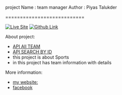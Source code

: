 project Name : team manager 
Author : Piyas Talukder

===========================

[![Live Site](https://github.com/humhub/humhub/workflows/PHP%20Codeception%20Tests/badge.svg)](https://lucid-bohr-f7f209.netlify.app/)
[![Github Link](https://img.shields.io/badge/Powered_by-Yii_Framework-green.svg?style=flat)](https://github.com/Porgramming-Hero-web-course/react-router-piyas1234)
 

About project:

- [API All TEAM](https://www.thesportsdb.com/api/v1/json/1/search_all_teams.php?l=English%20Premier%20League)
- [API SEARCH BY ID](https://www.thesportsdb.com/api/v1/json/1/lookupteam.php?id=133604)
- this project is about Sports 
- in this project has team information with details


More information:
- [my website: ](http://piyass.com)
- [facebook](https://web.facebook.com/piyastalukderr/)


